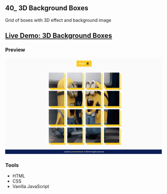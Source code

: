## 40_ 3D Background Boxes

Grid of boxes with 3D effect and background image

## [Live Demo: 3D Background Boxes](https://40-3d-background-boxes-gdbecker.replit.app/)

### Preview

!["HomePage"](./HomePage.png)

### Tools
- HTML
- CSS
- Vanilla JavaScript